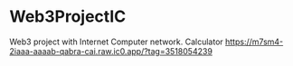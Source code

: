 # Web3ProjectIC
Web3 project with Internet Computer network. Calculator
https://m7sm4-2iaaa-aaaab-qabra-cai.raw.ic0.app/?tag=3518054239
